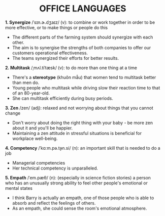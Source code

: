 <h1 align="center"><strong>OFFICE LANGUAGES</strong></h1>

**1. Synergize** /ˈsɪn.ɚ.dʒaɪz/ (v): to combine or work together in order to be more effective, or to make things or people do this
- The different parts of the farming system should synergize with each other.
- The aim is to synergise the strengths of both companies to offer our customers operational effectiveness.
- The teams synergized their efforts for better results.

**2. Multitask** /ˌmʌl.tiˈtæsk/ (v): to do more than one thing at a time
- There's a **stereotype** (khuôn mẫu) that women tend to multitask better than men do.
- Young people who multitask while driving slow their reaction time to that of an 80-year-old.
- She can multitask efficiently during busy periods.

**3. Zen** /zen/ (adj): relaxed and not worrying about things that you cannot change
- Don't worry about doing the right thing with your baby - be more zen about it and you'll be happier.
- Maintaining a zen attitude in stressful situations is beneficial for workplace well-being.

**4. Competency** /ˈkɑːm.pə.t̬ən.si/ (n): an important skill that is needed to do a job
- Managerial competencies
- Her technical competency is unparalleled.

**5. Empath** /ˈem.pæθ/ (n): (especially in science fiction stories) a person who has an unusually strong ability to feel other people's emotional or mental states
- I think Barry is actually an empath, one of those people who is able to absorb and reflect the feelings of others.
- As an empath, she could sense the room's emotional atmosphere.
